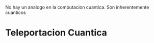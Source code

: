 No hay un analogo en la computacion cuantica. Son inherentemente cuanticos

# Teleportacion Cuantica


